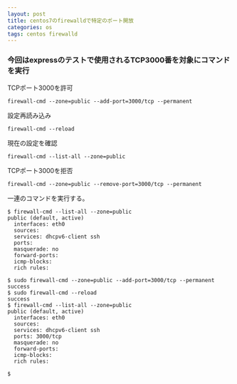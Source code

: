 ```yaml
---
layout: post
title: centos7のfirewalldで特定のポート開放
categories: os
tags: centos firewalld
---
```


### 今回はexpressのテストで使用されるTCP3000番を対象にコマンドを実行

TCPポート3000を許可

```
firewall-cmd --zone=public --add-port=3000/tcp --permanent
```

設定再読み込み

```
firewall-cmd --reload
```

現在の設定を確認

```
firewall-cmd --list-all --zone=public
```

TCPポート3000を拒否

```
firewall-cmd --zone=public --remove-port=3000/tcp --permanent
```

一連のコマンドを実行する。

```
$ firewall-cmd --list-all --zone=public
public (default, active)
  interfaces: eth0
  sources:
  services: dhcpv6-client ssh
  ports:
  masquerade: no
  forward-ports:
  icmp-blocks:
  rich rules: 

$ sudo firewall-cmd --zone=public --add-port=3000/tcp --permanent
success
$ sudo firewall-cmd --reload
success
$ firewall-cmd --list-all --zone=public
public (default, active)
  interfaces: eth0
  sources:
  services: dhcpv6-client ssh
  ports: 3000/tcp
  masquerade: no
  forward-ports:
  icmp-blocks:
  rich rules: 

$
```


